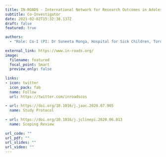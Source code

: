 ```yaml
---
title: IN-ROADS - International Network for Research Outcomes in Adolescent Depression Studies
subtitle: Co-Investigator
date: 2021-02-02T15:32:38.137Z
draft: false
featured: true

authors:
  - "Role: Co-I (PI: Dr Suneeta Monga, Hospital for Sick Children, Toronto)"
    
external_link: https://www.in-roads.org/
image:
  filename: featured
  focal_point: Smart
  preview_only: false
  
links:
- icon: twitter
  icon_pack: fab
  name: Follow
  url: https://twitter.com/inroadscos
  
- url: https://doi.org/10.1016/j.jaac.2020.07.905
  name: Study Protocol
  
- url: https://doi.org/10.1016/j.jclinepi.2020.06.013
  name: Scoping Review
  
url_code: ""
url_pdf: ""
url_slides: ""
url_video: ""
---
```

